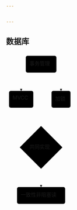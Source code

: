 ```yaml
---


---
```


<h2 id="数据库">数据库</h2>
<div class="mermaid"><svg xmlns="http://www.w3.org/2000/svg" id="mermaid-svg-ivghIRgOuBydaA2K" width="100%" style="max-width: 184.53125px;" viewBox="0 0 184.53125 421"><g transform="translate(-12, -12)"><g class="output"><g class="clusters"></g><g class="edgePaths"><g class="edgePath" style="opacity: 1;"><path class="path" d="M81.72021484375,66L53.265625,91L53.265625,116" marker-end="url(#arrowhead2994)" style="fill:none"></path><defs><marker id="arrowhead2994" viewBox="0 0 10 10" refX="9" refY="5" markerUnits="strokeWidth" markerWidth="8" markerHeight="6" orient="auto"><path d="M 0 0 L 10 5 L 0 10 z" class="arrowheadPath" style="stroke-width: 1; stroke-dasharray: 1, 0;"></path></marker></defs></g><g class="edgePath" style="opacity: 1;"><path class="path" d="M134.07666015625,66L162.53125,91L162.53125,116" marker-end="url(#arrowhead2995)" style="fill:none"></path><defs><marker id="arrowhead2995" viewBox="0 0 10 10" refX="9" refY="5" markerUnits="strokeWidth" markerWidth="8" markerHeight="6" orient="auto"><path d="M 0 0 L 10 5 L 0 10 z" class="arrowheadPath" style="stroke-width: 1; stroke-dasharray: 1, 0;"></path></marker></defs></g><g class="edgePath" style="opacity: 1;"><path class="path" d="M53.265625,162L53.265625,187L85.26114322931396,235.63729427068606" marker-end="url(#arrowhead2996)" style="fill:none"></path><defs><marker id="arrowhead2996" viewBox="0 0 10 10" refX="9" refY="5" markerUnits="strokeWidth" markerWidth="8" markerHeight="6" orient="auto"><path d="M 0 0 L 0 0 L 0 0 z" style="fill: #333"></path></marker></defs></g><g class="edgePath" style="opacity: 1;"><path class="path" d="M162.53125,162L162.53125,187L131.53573177068606,235.63729427068606" marker-end="url(#arrowhead2997)" style="fill:none"></path><defs><marker id="arrowhead2997" viewBox="0 0 10 10" refX="9" refY="5" markerUnits="strokeWidth" markerWidth="8" markerHeight="6" orient="auto"><path d="M 0 0 L 0 0 L 0 0 z" style="fill: #333"></path></marker></defs></g><g class="edgePath" style="opacity: 1;"><path class="path" d="M108.3984375,329.5L107.8984375,354L107.8984375,379" marker-end="url(#arrowhead2998)" style="fill:none"></path><defs><marker id="arrowhead2998" viewBox="0 0 10 10" refX="9" refY="5" markerUnits="strokeWidth" markerWidth="8" markerHeight="6" orient="auto"><path d="M 0 0 L 10 5 L 0 10 z" class="arrowheadPath" style="stroke-width: 1; stroke-dasharray: 1, 0;"></path></marker></defs></g></g><g class="edgeLabels"><g class="edgeLabel" transform="" style="opacity: 1;"><g transform="translate(0,0)" class="label"><foreignObject width="0" height="0"><div xmlns="http://www.w3.org/1999/xhtml" style="display: inline-block; white-space: nowrap;"><span class="edgeLabel"></span></div></foreignObject></g></g><g class="edgeLabel" transform="" style="opacity: 1;"><g transform="translate(0,0)" class="label"><foreignObject width="0" height="0"><div xmlns="http://www.w3.org/1999/xhtml" style="display: inline-block; white-space: nowrap;"><span class="edgeLabel"></span></div></foreignObject></g></g><g class="edgeLabel" transform="" style="opacity: 1;"><g transform="translate(0,0)" class="label"><foreignObject width="0" height="0"><div xmlns="http://www.w3.org/1999/xhtml" style="display: inline-block; white-space: nowrap;"><span class="edgeLabel"></span></div></foreignObject></g></g><g class="edgeLabel" transform="" style="opacity: 1;"><g transform="translate(0,0)" class="label"><foreignObject width="0" height="0"><div xmlns="http://www.w3.org/1999/xhtml" style="display: inline-block; white-space: nowrap;"><span class="edgeLabel"></span></div></foreignObject></g></g><g class="edgeLabel" transform="" style="opacity: 1;"><g transform="translate(0,0)" class="label"><foreignObject width="0" height="0"><div xmlns="http://www.w3.org/1999/xhtml" style="display: inline-block; white-space: nowrap;"><span class="edgeLabel"></span></div></foreignObject></g></g></g><g class="nodes"><g class="node" id="shiwu" transform="translate(107.8984375,43)" style="opacity: 1;"><rect rx="5" ry="5" x="-42" y="-23" width="84" height="46"></rect><g class="label" transform="translate(0,0)"><g transform="translate(-32,-13)"><foreignObject width="64" height="26"><div xmlns="http://www.w3.org/1999/xhtml" style="display: inline-block; white-space: nowrap;">事务管理</div></foreignObject></g></g></g><g class="node" id="mvcc" transform="translate(53.265625,139)" style="opacity: 1;"><rect rx="5" ry="5" x="-33.265625" y="-23" width="66.53125" height="46"></rect><g class="label" transform="translate(0,0)"><g transform="translate(-23.265625,-13)"><foreignObject width="46.53125" height="26"><div xmlns="http://www.w3.org/1999/xhtml" style="display: inline-block; white-space: nowrap;">MVCC</div></foreignObject></g></g></g><g class="node" id="suo" transform="translate(162.53125,139)" style="opacity: 1;"><rect rx="5" ry="5" x="-26" y="-23" width="52" height="46"></rect><g class="label" transform="translate(0,0)"><g transform="translate(-16,-13)"><foreignObject width="32" height="26"><div xmlns="http://www.w3.org/1999/xhtml" style="display: inline-block; white-space: nowrap;">加锁</div></foreignObject></g></g></g><g class="node" id="gong" transform="translate(107.8984375,270.5)" style="opacity: 1;"><polygon points="58.5,0 117,-58.5 58.5,-117 0,-58.5" rx="5" ry="5" transform="translate(-58.5,58.5)"></polygon><g class="label" transform="translate(0,0)"><g transform="translate(-32,-13)"><foreignObject width="64" height="26"><div xmlns="http://www.w3.org/1999/xhtml" style="display: inline-block; white-space: nowrap;">共同实现</div></foreignObject></g></g></g><g class="node" id="result" transform="translate(107.8984375,402)" style="opacity: 1;"><rect rx="5" ry="5" x="-66" y="-23" width="132" height="46"></rect><g class="label" transform="translate(0,0)"><g transform="translate(-56,-13)"><foreignObject width="112" height="26"><div xmlns="http://www.w3.org/1999/xhtml" style="display: inline-block; white-space: nowrap;">一致性非阻塞读</div></foreignObject></g></g></g></g></g></g></svg></div>

